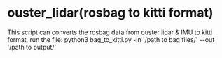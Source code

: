 # ouster_lidar(rosbag to kitti format)
This script can converts the rosbag data from ouster lidar & IMU to kitti format.
run the file:
python3 bag_to_kitti.py -in '/path to bag files/' --out '/path to output/'
